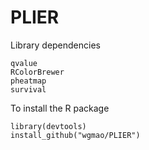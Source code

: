 # PLIER

Library dependencies

```
qvalue
RColorBrewer
pheatmap
survival

```
To install the R package
```
library(devtools)
install_github("wgmao/PLIER")
```

